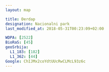 ```yaml
---
layout: map

title: Đerdap
designation: Nacionalni park
last_modified_at: 2018-05-31T00:23:09+02:00

WDPA: [2522]
BioRaS: [45]
geoSrbija:
  L1_183: [182]
  L1_362: [44]
Google: ChIJMx2coYdtUUcRwCLMcL93z6c
---
```

